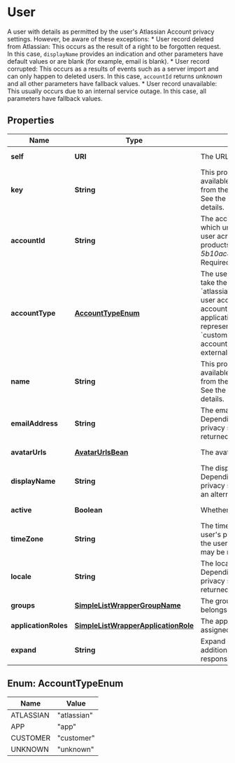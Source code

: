 

# User

A user with details as permitted by the user's Atlassian Account privacy settings. However, be aware of these exceptions:   *  User record deleted from Atlassian: This occurs as the result of a right to be forgotten request. In this case, `displayName` provides an indication and other parameters have default values or are blank (for example, email is blank).  *  User record corrupted: This occurs as a results of events such as a server import and can only happen to deleted users. In this case, `accountId` returns *unknown* and all other parameters have fallback values.  *  User record unavailable: This usually occurs due to an internal service outage. In this case, all parameters have fallback values.

## Properties

Name | Type | Description | Notes
------------ | ------------- | ------------- | -------------
**self** | **URI** | The URL of the user. |  [optional] [readonly]
**key** | **String** | This property is no longer available and will be removed from the documentation soon. See the [deprecation notice](https://developer.atlassian.com/cloud/jira/platform/deprecation-notice-user-privacy-api-migration-guide/) for details. |  [optional]
**accountId** | **String** | The account ID of the user, which uniquely identifies the user across all Atlassian products. For example, *5b10ac8d82e05b22cc7d4ef5*. Required in requests. |  [optional]
**accountType** | [**AccountTypeEnum**](#AccountTypeEnum) | The user account type. Can take the following values:   *  &#x60;atlassian&#x60; regular Atlassian user account  *  &#x60;app&#x60; system account used for Connect applications and OAuth to represent external systems  *  &#x60;customer&#x60; Jira Service Desk account representing an external service desk |  [optional] [readonly]
**name** | **String** | This property is no longer available and will be removed from the documentation soon. See the [deprecation notice](https://developer.atlassian.com/cloud/jira/platform/deprecation-notice-user-privacy-api-migration-guide/) for details. |  [optional]
**emailAddress** | **String** | The email address of the user. Depending on the user’s privacy setting, this may be returned as null. |  [optional] [readonly]
**avatarUrls** | [**AvatarUrlsBean**](AvatarUrlsBean.md) | The avatars of the user. |  [optional] [readonly]
**displayName** | **String** | The display name of the user. Depending on the user’s privacy setting, this may return an alternative value. |  [optional] [readonly]
**active** | **Boolean** | Whether the user is active. |  [optional] [readonly]
**timeZone** | **String** | The time zone specified in the user&#39;s profile. Depending on the user’s privacy setting, this may be returned as null. |  [optional] [readonly]
**locale** | **String** | The locale of the user. Depending on the user’s privacy setting, this may be returned as null. |  [optional] [readonly]
**groups** | [**SimpleListWrapperGroupName**](SimpleListWrapperGroupName.md) | The groups that the user belongs to. |  [optional] [readonly]
**applicationRoles** | [**SimpleListWrapperApplicationRole**](SimpleListWrapperApplicationRole.md) | The application roles the user is assigned to. |  [optional] [readonly]
**expand** | **String** | Expand options that include additional user details in the response. |  [optional] [readonly]



## Enum: AccountTypeEnum

Name | Value
---- | -----
ATLASSIAN | &quot;atlassian&quot;
APP | &quot;app&quot;
CUSTOMER | &quot;customer&quot;
UNKNOWN | &quot;unknown&quot;



